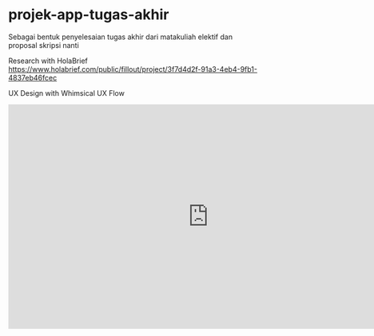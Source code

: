 # projek-app-tugas-akhir
Sebagai bentuk penyelesaian tugas akhir dari matakuliah elektif dan proposal skripsi nanti


Research with HolaBrief
https://www.holabrief.com/public/fillout/project/3f7d4d2f-91a3-4eb4-9fb1-4837eb46fcec

UX Design with Whimsical
UX Flow
<iframe style="border:none" width="800" height="450" src="https://whimsical.com/embed/cKob8kcfddLQvzWTGvKsa"></iframe>

